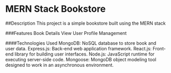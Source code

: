 # MERN Stack Bookstore

##Description
This project is a simple bookstore built using the MERN stack 

###Features
Book Details View
User Profile Management

####Technologies Used
MongoDB: NoSQL database to store book and user data.
Express.js: Back-end web application framework.
React.js: Front-end library for building user interfaces.
Node.js: JavaScript runtime for executing server-side code.
Mongoose: MongoDB object modeling tool designed to work in an asynchronous environment.
